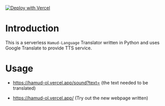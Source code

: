 [![Deploy with Vercel](https://vercel.com/button)](https://vercel.com/new/clone?repository-url=https://github.com/Lafcadia/HamudOL)

# Introduction

This is a serverless `Hamud-Language` Translator written in Python and uses Google Translate to provide TTS service.

# Usage

- https://hamud-ol.vercel.app/sound?text= (the text needed to be translated)

- https://hamud-ol.vercel.app/ (Try out the new webpage written)
